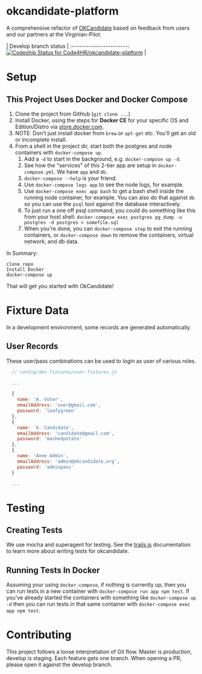 # okcandidate-platform
A comprehensive refactor of [OKCandidate](https://github.com/Code4HR/okcandidate/) based on feedback from users and our partners at the Virginian-Pilot.

| Develop branch status |
:-----------------------:
[ ![Codeship Status for Code4HR/okcandidate-platform](https://app.codeship.com/projects/20e942f0-0356-0135-4909-4af64aa74b25/status?branch=develop)](https://app.codeship.com/projects/213312) |

# Setup

## This Project Uses Docker and Docker Compose

1. Clone the project from GitHub (`git clone ...`)
1. Install Docker, using the steps for **Docker CE** for your specific OS and Edition/Distro via [store.docker.com](https://store.docker.com).
1. NOTE: Don't just install docker from `brew` or `apt-get` etc. You'll get an old or incomplete install.
1. From a shell in the project dir, start both the postgres and node containers with `docker-compose up`.
    1. Add a `-d` to start in the background, e.g. `docker-compose up -d`.
    1. See how the "services" of this 2-tier app are setup in `docker-compose.yml`. We have `app` and `db`.
    1. `docker-compose --help` is your friend.
    1. Use `docker-compose logs app` to see the node logs, for example.
    1. Use `docker-compose exec app bash` to get a bash shell inside the running node container, for example. You can also do that against `db` so you can use the `psql` tool against the database interactively.
    1. To just run a one off psql command, you could do something like this from your host shell: `docker-compose exec postgres pg_dump -u postgres -d postgres > somefile.sql`
    1. When you're done, you can `docker-compose stop` to exit the running containers, or `docker-compose down` to remove the containers, virtual network, and db data.

In Summary:

    clone repo
    Install Docker
    docker-compose up

That will get you started with OkCandidate!

# Fixture Data
In a development environment, some records are generated automatically.

## User Records
These user/pass combinations can be used to login as user of various roles.
```js
  // config/dev-fixtures/user-fixtures.js

  ...

  {
    name: 'A. Voter',
    emailAddress: 'user@gmail.com',
    password: 'leafygreen'
  },
  {
    name: 'A. Candidate',
    emailAddress: 'candidate@gmail.com',
    password: 'mashedpotato'
  },
  {
    name: 'Anne Admin',
    emailAddress: 'admin@okcandidate.org',
    password: 'adminpass'
  }

  ...

```

# Testing

## Creating Tests

We use mocha and superagent for testing. See the [trails.js](https://trailsjs.io/doc/en/test/) documentation to learn more about writing tests for okcandidate.

## Running Tests In Docker

Assuming your using `docker-compose`, if nothing is currently up, then you can run tests in a new container with `docker-compose run app npm test`. If you've already started the containers with something like `docker-compose up -d` then you can run tests in that same container with `docker-compose exec app npm test`.

# Contributing
This project follows a loose interpretation of Git flow. Master is production, develop is staging. Each feature gets one branch.  When opening a PR, please open it against the develop branch.
